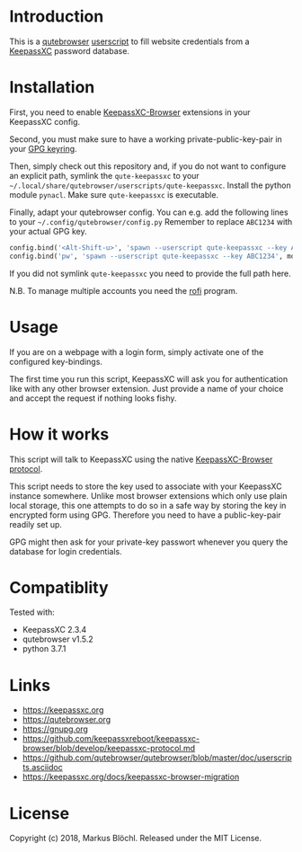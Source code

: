 

Introduction
===========

This is a [qutebrowser][2] [userscript][5] to fill website credentials from a [KeepassXC][1] password database.


Installation
============

First, you need to enable [KeepassXC-Browser][6] extensions in your KeepassXC config.


Second, you must make sure to have a working private-public-key-pair in your [GPG keyring][3].


Then, simply check out this repository and, if you do not want to configure an explicit path, symlink the
`qute-keepassxc` to your `~/.local/share/qutebrowser/userscripts/qute-keepassxc`.
Install the python module `pynacl`.
Make sure `qute-keepassxc` is executable.


Finally, adapt your qutebrowser config.
You can e.g. add the following lines to your `~/.config/qutebrowser/config.py`
Remember to replace `ABC1234` with your actual GPG key.

```python
config.bind('<Alt-Shift-u>', 'spawn --userscript qute-keepassxc --key ABC1234', mode='insert')
config.bind('pw', 'spawn --userscript qute-keepassxc --key ABC1234', mode='normal')
```

If you did not symlink `qute-keepassxc` you need to provide the full path here.

N.B. To manage multiple accounts you need the [rofi](https://github.com/davatorium/rofi) program.


Usage
=====

If you are on a webpage with a login form, simply activate one of the configured key-bindings.

The first time you run this script, KeepassXC will ask you for authentication like with any other browser extension.
Just provide a name of your choice and accept the request if nothing looks fishy.


How it works
============

This script will talk to KeepassXC using the native [KeepassXC-Browser protocol][4].


This script needs to store the key used to associate with your KeepassXC instance somewhere.
Unlike most browser extensions which only use plain local storage, this one attempts to do so in a safe way
by storing the key in encrypted form using GPG.
Therefore you need to have a public-key-pair readily set up.

GPG might then ask for your private-key passwort whenever you query the database for login credentials.


Compatiblity
============

Tested with:

 - KeepassXC 2.3.4
 - qutebrowser v1.5.2
 - python 3.7.1


Links
=====

 - https://keepassxc.org
 - https://qutebrowser.org
 - https://gnupg.org
 - https://github.com/keepassxreboot/keepassxc-browser/blob/develop/keepassxc-protocol.md
 - https://github.com/qutebrowser/qutebrowser/blob/master/doc/userscripts.asciidoc
 - https://keepassxc.org/docs/keepassxc-browser-migration

[1]: https://keepassxc.org/
[2]: https://qutebrowser.org/
[3]: https://gnupg.org/
[4]: https://github.com/keepassxreboot/keepassxc-browser/blob/develop/keepassxc-protocol.md
[5]: https://github.com/qutebrowser/qutebrowser/blob/master/doc/userscripts.asciidoc
[6]: https://keepassxc.org/docs/KeePassXC_GettingStarted.html#_configure_keepassxc_browser


License
=======

Copyright (c) 2018, Markus Blöchl. Released under the MIT License.

